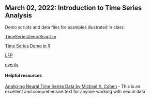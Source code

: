 ## March 02, 2022: Introduction to Time Series Analysis 

Demo scripts and data files for examples illustrated in class:

[TimeSeriesDemoScript.m](./TimeSeriesDemoScript.m)

[Time Series Demo in R](./20220302_time_series_demo.R)

[LFP](https://www.dropbox.com/s/bq49dwq0jva1swh/LFP.txt?dl=0)

[events](./events.txt)

#### Helpful resources

[Analyzing Neural Time Series Data by Michael X. Cohen](https://mitpress.mit.edu/books/analyzing-neural-time-series-data) - This is an excellent and comprehensive text for anyone working with neural data
